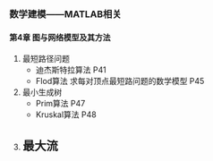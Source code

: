 ### 数学建模——MATLAB相关

#### 第4章 图与网络模型及其方法

1. 最短路径问题
   - 迪杰斯特拉算法	P41
   - Flod算法  求每对顶点最短路问题的数学模型   P45
2. 最小生成树
   - Prim算法   P47
   - Kruskal算法  P48
3. 最大流
   - 

